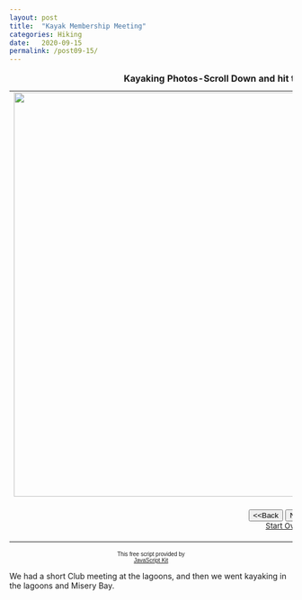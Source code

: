 ```yaml
---
layout: post
title:  "Kayak Membership Meeting"
categories: Hiking
date:   2020-09-15
permalink: /post09-15/
---
```


<table border="0" cellpadding="0">
  <caption><strong>Kayaking Photos-Scroll Down and hit the Next button to view slide show</strong></caption>
  <tr>
    <td width="100%"><img src="https://i.imgur.com/u1rHLoBh.jpg" width="960" height="720" class="responsive" name="photoslider"></td>
  </tr>
  <tr>
    <td width="100%"><form method="POST" name="rotater">
      <div align="center"><center><p><script language="JavaScript1.1">
var photos=new Array()
var which=0

/*Change the below variables to reference your own images. You may have as many images in the slider as you wish*/
photos[0]="https://i.imgur.com/u1rHLoBh.jpg"
photos[1]="https://i.imgur.com/cjgBST8h.jpg"
photos[2]="https://i.imgur.com/Try5pwph.jpg"
photos[3]="https://i.imgur.com/ktXqyvnh.jpg"
photos[4]="https://i.imgur.com/9xynwFFh.jpg"
photos[5]="https://i.imgur.com/dYYOk9Hh.jpg"
photos[6]="https://i.imgur.com/B8uSBCuh.jpg"
photos[7]="https://i.imgur.com/O0oyVNwh.jpg"
photos[8]="https://i.imgur.com/tgbL72Oh.jpg"
photos[9]="https://i.imgur.com/5GdztDkh.jpg"



function backward(){
if (which>0){
window.status=''
which--
document.images.photoslider.src=photos[which]
}
}

function forward(){
if (which<photos.length-1){
which++
document.images.photoslider.src=photos[which]
}
else window.status='End of gallery'
}
</script><input type="button" value="&lt;&lt;Back" name="B2"
      onClick="backward()"> <input type="button" value="Next&gt;&gt;" name="B1"
      onClick="forward()"><br>
      <a href="#" onClick="which=1;backward();return false"><small>Start Over</small></a></p>
      </center></div>
    </form>
    </td>
  </tr>
</table>

<p align="center"><font face="arial" size="-2">This free script provided by</font><br>
<font face="arial, helvetica" size="-2"><a href="http://javascriptkit.com">JavaScript
Kit</a></font></p>
<p>We had a short Club meeting at the lagoons, and then we went kayaking in the lagoons and Misery Bay.</p>



